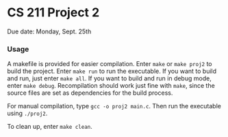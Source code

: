 # CS 211 Project 2

Due date: Monday, Sept. 25th

### Usage
A makefile is provided for easier compilation. Enter `make` or `make proj2` to build the project. Enter `make run` to run the executable. If you want to build and run, just enter `make all`. If you want to build and run in debug mode, enter `make debug`.
Recompilation should work just fine with `make`, since the source files are set as dependencies for the build process.

For manual compilation, type `gcc -o proj2 main.c`. Then run the executable using `./proj2`.

To clean up, enter `make clean`.